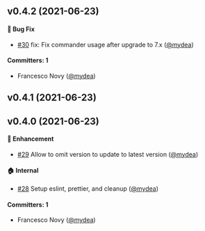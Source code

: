 ## v0.4.2 (2021-06-23)

#### :bug: Bug Fix
* [#30](https://github.com/mydea/yarn-update-dependency/pull/30) fix: Fix commander usage after upgrade to 7.x ([@mydea](https://github.com/mydea))

#### Committers: 1
- Francesco Novy ([@mydea](https://github.com/mydea))

## v0.4.1 (2021-06-23)

## v0.4.0 (2021-06-23)

#### :rocket: Enhancement
* [#29](https://github.com/mydea/yarn-update-dependency/pull/29) Allow to omit version to update to latest version ([@mydea](https://github.com/mydea))

#### :house: Internal
* [#28](https://github.com/mydea/yarn-update-dependency/pull/28) Setup eslint, prettier, and cleanup ([@mydea](https://github.com/mydea))

#### Committers: 1
- Francesco Novy ([@mydea](https://github.com/mydea))

